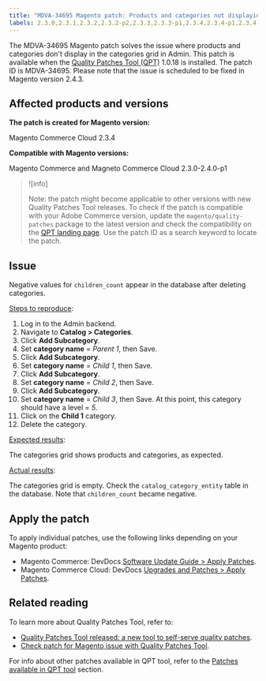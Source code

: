 ```yaml
---
title: "MDVA-34695 Magento patch: Products and categories not displaying"
labels: 2.3.0,2.3.1,2.3.2,2.3.2-p2,2.3.3,2.3.3-p1,2.3.4,2.3.4-p1,2.3.4-p2,2.3.5,2.3.5-p1,2.3.5-p2,2.3.6,2.3.6-p1,2.4.0,2.4.0-p1,QPT 1.0.18,QPT patches,Magento Commerce,Magento Commerce Cloud,Quality Patches Tool,catalog_category_entity,categories grid,children_count,display,products
---
```


The MDVA-34695 Magento patch solves the issue where products and categories don't display in the categories grid in Admin. This patch is available when the [Quality Patches Tool (QPT)](https://support.magento.com/hc/en-us/articles/360047139492) 1.0.18 is installed. The patch ID is MDVA-34695. Please note that the issue is scheduled to be fixed in Magento version 2.4.3.

## Affected products and versions

 **The patch is created for Magento version:**

 Magento Commerce Cloud 2.3.4

 **Compatible with Magento versions:**

 Magento Commerce and Magneto Commerce Cloud 2.3.0-2.4.0-p1

>![info]
>
 >Note: the patch might become applicable to other versions with new Quality Patches Tool releases. To check if the patch is compatible with your Adobe Commerce version, update the `magento/quality-patches` package to the latest version and check the compatibility on the [QPT landing page](https://devdocs.magento.com/quality-patches/tool.html#patch-grid). Use the patch ID as a search keyword to locate the patch.

## Issue

Negative values for `children_count` appear in the database after deleting categories.

<ins>Steps to reproduce</ins>:

1. Log in to the Admin backend.
1. Navigate to **Catalog > Categories**.
1. Click **Add Subcategory**.
1. Set **category name** = *Parent 1*, then Save.
1. Click **Add Subcategory**.
1. Set **category name** = *Child 1*, then Save.
1. Click **Add Subcategory**.
1. Set **category name** = *Child 2*, then Save.
1. Click **Add Subcategory**.
1. Set **category name** = *Child 3*, then Save. At this point, this category should have a level = *5*.
1. Click on the **Child 1** category.
1. Delete the category.

<ins>Expected results</ins>:

The categories grid shows products and categories, as expected.

<ins>Actual results</ins>:

The categories grid is empty. Check the `catalog_category_entity` table in the database. Note that `children_count` became negative.

## Apply the patch

To apply individual patches, use the following links depending on your Magento product:

* Magento Commerce: DevDocs [Software Update Guide > Apply Patches](https://devdocs.magento.com/guides/v2.4/comp-mgr/patching.html).
* Magento Commerce Cloud: DevDocs [Upgrades and Patches > Apply Patches](https://devdocs.magento.com/cloud/project/project-patch.html).

## Related reading

To learn more about Quality Patches Tool, refer to:

* [Quality Patches Tool released: a new tool to self-serve quality patches](https://support.magento.com/hc/en-us/articles/360047139492).
* [Check patch for Magento issue with Quality Patches Tool](https://support.magento.com/hc/en-us/articles/360047125252).

For info about other patches available in QPT tool, refer to the [Patches available in QPT tool](https://support.magento.com/hc/en-us/sections/360010506631-Patches-available-in-QPT-tool-) section.
